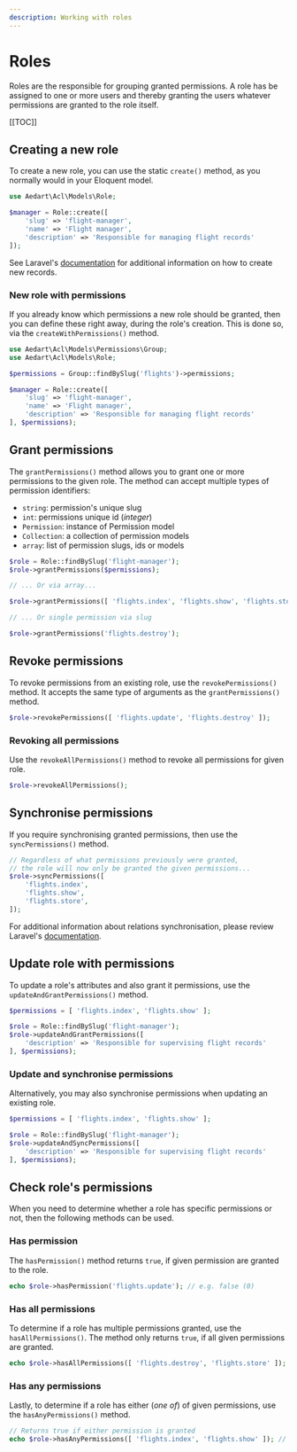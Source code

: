 ```yaml
---
description: Working with roles
---
```


# Roles

Roles are the responsible for grouping granted permissions. A role has be assigned to one or more users and thereby granting the users whatever permissions are granted to the role itself.

[[TOC]]

## Creating a new role

To create a new role, you can use the static `create()` method, as you normally would in your Eloquent model.

```php
use Aedart\Acl\Models\Role;

$manager = Role::create([
    'slug' => 'flight-manager',
    'name' => 'Flight manager',
    'description' => 'Responsible for managing flight records'
]);
```

See Laravel's [documentation](https://laravel.com/docs/11.x/eloquent#inserting-and-updating-models) for additional information on how to create new records.

### New role with permissions

If you already know which permissions a new role should be granted, then you can define these right away, during the role's creation.
This is done so, via the `createWithPermissions()` method.

```php
use Aedart\Acl\Models\Permissions\Group;
use Aedart\Acl\Models\Role; 

$permissions = Group::findBySlug('flights')->permissions;

$manager = Role::create([
    'slug' => 'flight-manager',
    'name' => 'Flight manager',
    'description' => 'Responsible for managing flight records'
], $permissions);
```

## Grant permissions

The `grantPermissions()` method allows you to grant one or more permissions to the given role.
The method can accept multiple types of permission identifiers:

* `string`: permission's unique slug
* `int`: permissions unique id (_integer_)
* `Permission`: instance of Permission model
* `Collection`: a collection of permission models
* `array`: list of permission slugs, ids or models

```php
$role = Role::findBySlug('flight-manager');
$role->grantPermissions($permissions);

// ... Or via array...

$role->grantPermissions([ 'flights.index', 'flights.show', 'flights.store' ]);

// ... Or single permission via slug

$role->grantPermissions('flights.destroy');
```

## Revoke permissions

To revoke permissions from an existing role, use the `revokePermissions()` method.
It accepts the same type of arguments as the `grantPermissions()` method.

```php
$role->revokePermissions([ 'flights.update', 'flights.destroy' ]);
```

### Revoking all permissions

Use the `revokeAllPermissions()` method to revoke all permissions for given role.

```php
$role->revokeAllPermissions();
```

## Synchronise permissions

If you require synchronising granted permissions, then use the `syncPermissions()` method. 

```php
// Regardless of what permissions previously were granted,
// the role will now only be granted the given permissions...
$role->syncPermissions([
    'flights.index',
    'flights.show',
    'flights.store',
]);
```

For additional information about relations synchronisation, please review Laravel's [documentation](https://laravel.com/docs/11.x/eloquent-relationships#syncing-associations).

## Update role with permissions

To update a role's attributes and also grant it permissions, use the `updateAndGrantPermissions()` method.

```php
$permissions = [ 'flights.index', 'flights.show' ];

$role = Role::findBySlug('flight-manager');
$role->updateAndGrantPermissions([
    'description' => 'Responsible for supervising flight records'
], $permissions);
```

### Update and synchronise permissions

Alternatively, you may also synchronise permissions when updating an existing role.

```php
$permissions = [ 'flights.index', 'flights.show' ];

$role = Role::findBySlug('flight-manager');
$role->updateAndSyncPermissions([
    'description' => 'Responsible for supervising flight records'
], $permissions);
```

## Check role's permissions

When you need to determine whether a role has specific permissions or not, then the following methods can be used.

### Has permission

The `hasPermission()` method returns `true`, if given permission are granted to the role. 

```php
echo $role->hasPermission('flights.update'); // e.g. false (0)
```

### Has all permissions

To determine if a role has multiple permissions granted, use the `hasAllPermissions()`.
The method only returns `true`, if all given permissions are granted.

```php
echo $role->hasAllPermissions([ 'flights.destroy', 'flights.store' ]); // e.g. true (1)
```

### Has any permissions

Lastly, to determine if a role has either (_one of_) of given permissions, use the `hasAnyPermissions()` method.

```php
// Returns true if either permission is granted
echo $role->hasAnyPermissions([ 'flights.index', 'flights.show' ]); // e.g. true (1)
```

